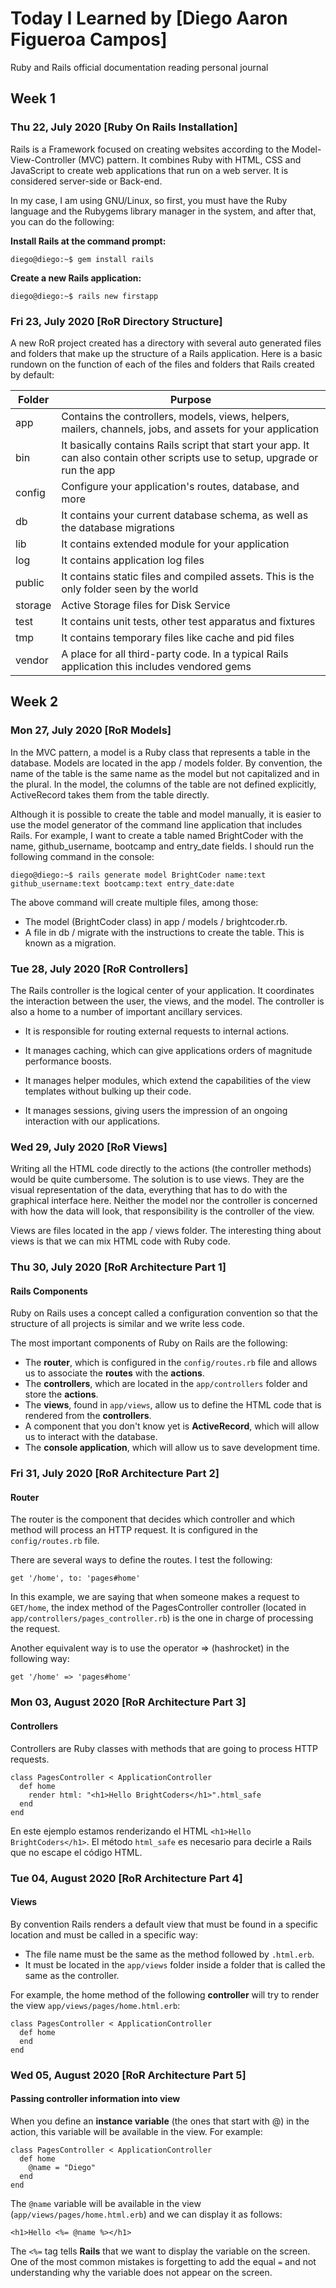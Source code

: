 # Today I Learned by [Diego Aaron Figueroa Campos]

Ruby and Rails official documentation reading personal journal

## Week 1

### Thu 22, July 2020 [Ruby On Rails Installation]
Rails is a Framework focused on creating websites according to the Model-View-Controller (MVC) pattern. It combines Ruby with HTML, CSS and JavaScript to create web applications that run on a web server. It is considered server-side or Back-end.

In my case, I am using GNU/Linux, so first, you must have the Ruby language and the Rubygems library manager in the system, and after that, you can do the following:

**Install Rails at the command prompt:**
```console
diego@diego:~$ gem install rails 
```

**Create a new Rails application:**
```console
diego@diego:~$ rails new firstapp
```

### Fri 23, July 2020 [RoR Directory Structure]
A new RoR project created has a directory with several auto generated files and folders that make up the structure of a Rails application. Here is a basic rundown on the function of each of the files and folders that Rails created by default:

|Folder      |Purpose                                                                                                   |
|------------|----------------------------------------------------------------------------------------------------------|
|app         |Contains the controllers, models, views, helpers, mailers, channels, jobs, and assets for your application|
|bin         |It basically contains Rails script that start your app. It can also contain other scripts use to setup, upgrade or run the app
|config      |Configure your application's routes, database, and more                                                   |
|db          |It contains your current database schema, as well as the database migrations                              |
|lib         |It contains extended module for your application                                                          |        
|log         |It contains application log files                                                                         |
|public      |It contains static files and compiled assets. This is the only folder seen by the world                   |
|storage     |Active Storage files for Disk Service                                                                     |
|test        |It contains unit tests, other test apparatus and fixtures                                                 |
|tmp         |It contains temporary files like cache and pid files                                                      |
|vendor      |A place for all third-party code. In a typical Rails application this includes vendored gems              |

## Week 2

### Mon 27, July 2020 [RoR Models]
In the MVC pattern, a model is a Ruby class that represents a table in the database. Models are located in the app / models folder. By convention, the name of the table is the same name as the model but not capitalized and in the plural. In the model, the columns of the table are not defined explicitly, ActiveRecord takes them from the table directly.

Although it is possible to create the table and model manually, it is easier to use the model generator of the command line application that includes Rails.
For example, I want to create a table named BrightCoder with the name, github_username, bootcamp and entry_date fields. I should run the following command in the console:

```console
diego@diego:~$ rails generate model BrightCoder name:text github_username:text bootcamp:text entry_date:date
```

The above command will create multiple files, among those:
* The model (BrightCoder class) in app / models / brightcoder.rb.
* A file in db / migrate with the instructions to create the table. This is known as a migration.

### Tue 28, July 2020 [RoR Controllers]
The Rails controller is the logical center of your application. It coordinates the interaction between the user, the views, and the model. The controller is also a home to a number of important ancillary services.

* It is responsible for routing external requests to internal actions.

* It manages caching, which can give applications orders of magnitude performance boosts.

* It manages helper modules, which extend the capabilities of the view templates without bulking up their code.

* It manages sessions, giving users the impression of an ongoing interaction with our applications.

### Wed 29, July 2020 [RoR Views]
Writing all the HTML code directly to the actions (the controller methods) would be quite cumbersome. The solution is to use views. They are the visual representation of the data, everything that has to do with the graphical interface here. Neither the model nor the controller is concerned with how the data will look, that responsibility is the controller of the view.

Views are files located in the app / views folder. The interesting thing about views is that we can mix HTML code with Ruby code.

### Thu 30, July 2020 [RoR Architecture Part 1]
#### Rails Components
Ruby on Rails uses a concept called a configuration convention so that the structure of all projects is similar and we write less code.

The most important components of Ruby on Rails are the following:

* The **router**, which is configured in the `config/routes.rb` file and allows us to associate the **routes** with the **actions**.
* The **controllers**, which are located in the `app/controllers` folder and store the **actions**.
* The **views**, found in `app/views`, allow us to define the HTML code that is rendered from the **controllers**.
* A component that you don't know yet is **ActiveRecord**, which will allow us to interact with the database.
* The **console application**, which will allow us to save development time.

### Fri 31, July 2020 [RoR Architecture Part 2]
#### Router
The router is the component that decides which controller and which method will process an HTTP request. It is configured in the `config/routes.rb` file.

There are several ways to define the routes. I test the following:

`get '/home', to: 'pages#home'`

In this example, we are saying that when someone makes a request to `GET/home`, the index method of the PagesController controller (located in `app/controllers/pages_controller.rb`) is the one in charge of processing the request.

Another equivalent way is to use the operator => (hashrocket) in the following way:

`get '/home' => 'pages#home'`

### Mon 03, August 2020 [RoR Architecture Part 3]
#### Controllers
Controllers are Ruby classes with methods that are going to process HTTP requests. 

```
class PagesController < ApplicationController
  def home
    render html: "<h1>Hello BrightCoders</h1>".html_safe
  end
end
```
En este ejemplo estamos renderizando el HTML `<h1>Hello BrightCoders</h1>`.
El método `html_safe` es necesario para decirle a Rails que no escape el código HTML.

### Tue 04, August 2020 [RoR Architecture Part 4]
#### Views
By convention Rails renders a default view that must be found in a specific location and must be called in a specific way:

* The file name must be the same as the method followed by `.html.erb`.
* It must be located in the `app/views` folder inside a folder that is called the same as the controller.

For example, the home method of the following **controller** will try to render the view `app/views/pages/home.html.erb`:

```
class PagesController < ApplicationController
  def home
  end
end
```

### Wed 05, August 2020 [RoR Architecture Part 5]
#### Passing controller information into view

When you define an **instance variable** (the ones that start with @) in the action, this variable will be available in the view. For example:

```
class PagesController < ApplicationController
  def home
    @name = "Diego"
  end
end
```

The `@name` variable will be available in the view (`app/views/pages/home.html.erb`) and we can display it as follows:

```
<h1>Hello <%= @name %></h1>
```
The `<%=` tag tells **Rails** that we want to display the variable on the screen. One of the most common mistakes is forgetting to add the equal `=` and not understanding why the variable does not appear on the screen.